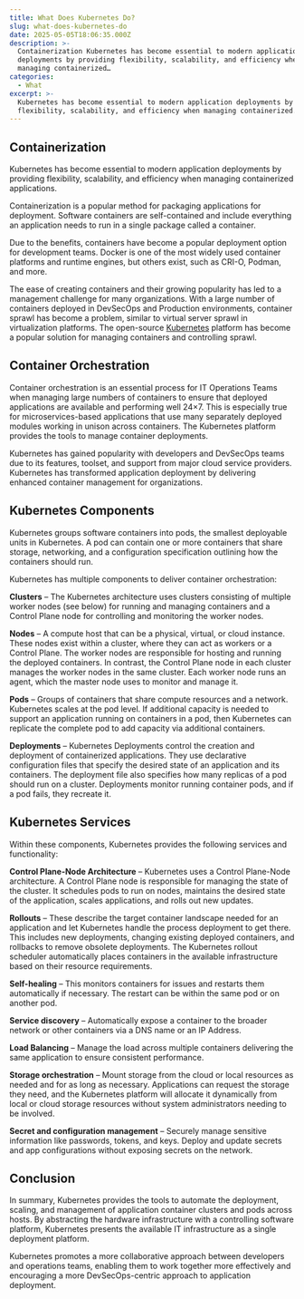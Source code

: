 ```yaml
---
title: What Does Kubernetes Do?
slug: what-does-kubernetes-do
date: 2025-05-05T18:06:35.000Z
description: >-
  Containerization Kubernetes has become essential to modern application
  deployments by providing flexibility, scalability, and efficiency when
  managing containerized…
categories:
  - What
excerpt: >-
  Kubernetes has become essential to modern application deployments by providing
  flexibility, scalability, and efficiency when managing containerized.
---
```


## Containerization

Kubernetes has become essential to modern application deployments by providing flexibility, scalability, and efficiency when managing containerized applications.

Containerization is a popular method for packaging applications for deployment. Software containers are self-contained and include everything an application needs to run in a single package called a container.

Due to the benefits, containers have become a popular deployment option for development teams. Docker is one of the most widely used container platforms and runtime engines, but others exist, such as CRI-O, Podman, and more.

The ease of creating containers and their growing popularity has led to a management challenge for many organizations. With a large number of containers deployed in DevSecOps and Production environments, container sprawl has become a problem, similar to virtual server sprawl in virtualization platforms. The open-source [Kubernetes](/faq/what-does-kubernetes-do/) platform has become a popular solution for managing containers and controlling sprawl.

## Container Orchestration

Container orchestration is an essential process for IT Operations Teams when managing large numbers of containers to ensure that deployed applications are available and performing well 24×7. This is especially true for microservices-based applications that use many separately deployed modules working in unison across containers. The Kubernetes platform provides the tools to manage container deployments.

Kubernetes has gained popularity with developers and DevSecOps teams due to its features, toolset, and support from major cloud service providers. Kubernetes has transformed application deployment by delivering enhanced container management for organizations.

## Kubernetes Components

Kubernetes groups software containers into pods, the smallest deployable units in Kubernetes. A pod can contain one or more containers that share storage, networking, and a configuration specification outlining how the containers should run.

Kubernetes has multiple components to deliver container orchestration:

**Clusters** – The Kubernetes architecture uses clusters consisting of multiple worker nodes (see below) for running and managing containers and a Control Plane node for controlling and monitoring the worker nodes.

**Nodes** – A compute host that can be a physical, virtual, or cloud instance. These nodes exist within a cluster, where they can act as workers or a Control Plane. The worker nodes are responsible for hosting and running the deployed containers. In contrast, the Control Plane node in each cluster manages the worker nodes in the same cluster. Each worker node runs an agent, which the master node uses to monitor and manage it.

**Pods** – Groups of containers that share compute resources and a network. Kubernetes scales at the pod level. If additional capacity is needed to support an application running on containers in a pod, then Kubernetes can replicate the complete pod to add capacity via additional containers.

**Deployments** – Kubernetes Deployments control the creation and deployment of containerized applications. They use declarative configuration files that specify the desired state of an application and its containers. The deployment file also specifies how many replicas of a pod should run on a cluster. Deployments monitor running container pods, and if a pod fails, they recreate it.

## Kubernetes Services

Within these components, Kubernetes provides the following services and functionality:

**Control Plane-Node Architecture** – Kubernetes uses a Control Plane-Node architecture. A Control Plane node is responsible for managing the state of the cluster. It schedules pods to run on nodes, maintains the desired state of the application, scales applications, and rolls out new updates.

**Rollouts** – These describe the target container landscape needed for an application and let Kubernetes handle the process deployment to get there. This includes new deployments, changing existing deployed containers, and rollbacks to remove obsolete deployments. The Kubernetes rollout scheduler automatically places containers in the available infrastructure based on their resource requirements.

**Self-healing** – This monitors containers for issues and restarts them automatically if necessary. The restart can be within the same pod or on another pod.

**Service discovery** – Automatically expose a container to the broader network or other containers via a DNS name or an IP Address.

**Load Balancing** – Manage the load across multiple containers delivering the same application to ensure consistent performance.

**Storage orchestration** – Mount storage from the cloud or local resources as needed and for as long as necessary. Applications can request the storage they need, and the Kubernetes platform will allocate it dynamically from local or cloud storage resources without system administrators needing to be involved.

**Secret and configuration management** – Securely manage sensitive information like passwords, tokens, and keys. Deploy and update secrets and app configurations without exposing secrets on the network.

## Conclusion

In summary, Kubernetes provides the tools to automate the deployment, scaling, and management of application container clusters and pods across hosts. By abstracting the hardware infrastructure with a controlling software platform, Kubernetes presents the available IT infrastructure as a single deployment platform.

Kubernetes promotes a more collaborative approach between developers and operations teams, enabling them to work together more effectively and encouraging a more DevSecOps-centric approach to application deployment.

